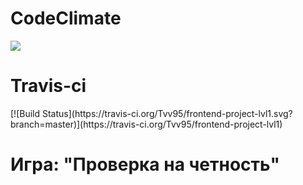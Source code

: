<h1>CodeClimate</h1>
<a href="https://codeclimate.com/github/Tvv95/frontend-project-lvl1/maintainability"><img src="https://api.codeclimate.com/v1/badges/f0498ea40090077977dd/maintainability" /></a>

<h1>Travis-ci</h1>
[![Build Status](https://travis-ci.org/Tvv95/frontend-project-lvl1.svg?branch=master)](https://travis-ci.org/Tvv95/frontend-project-lvl1)

<h1>Игра: "Проверка на четность"</h1>
<script id="asciicast-mhZfSfYJC1c8gDTj7GllKgn55" src="https://asciinema.org/a/mhZfSfYJC1c8gDTj7GllKgn55.js" async></script>